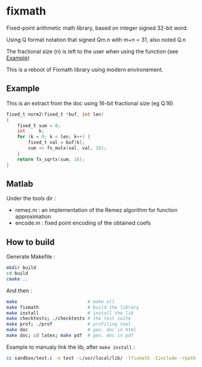 # fixmath

Fixed-point arithmetic math library, based on integer signed 32-bit word.

Using Q format notation that signed Qm.n with m+n = 31, also noted Q.n

The fractional size (n) is left to the user when using the function (see [Example](#example))

This is a reboot of Fixmath library using modern environement.

## Example

This is an extract from the doc using 16-bit fractional size (eg Q.16)
```c
fixed_t norm2(fixed_t *buf, int len)
{
    fixed_t sum = 0;
    int     k;
    for (k = 0; k < len; k++) {
        fixed_t val = buf[k];
        sum += fx_mulx(val, val, 16);
    }
    return fx_sqrtx(sum, 16);
}
```
## Matlab 
Under the tools dir :
- remez.m : an implementation of the Remez algorithm for function approximation
- encode.m : fixed point encoding of the obtained coefs

## How to build

Generate Makefile :
```bash
mkdir build
cd build
cmake ..
```
And then :
```bash
make                          # make all
make fixmath                  # build the library
make install                  # install the lib
make checktests; ./checktests # the test suite
make prof; ./prof             # profiling tool
make doc                      # gen. doc in html
make doc; cd latex; make pdf  # gen. doc in pdf
```

Example to manualy link the lib, after `make install` :
```bash
cc sandbox/test.c -o test -L/usr/local/lib/ -lfixmath -Iinclude -rpath /usr/local/lib
```
